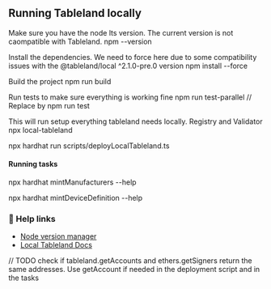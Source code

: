 ## Running Tableland locally

Make sure you have the node lts version. The current version is not caompatible with Tableland.
npm --version

Install the dependencies. We need to force here due to some compatibility issues with the @tableland/local ^2.1.0-pre.0 version
npm install --force

Build the project
npm run build

Run tests to make sure everything is working fine
npm run test-parallel // Replace by npm run test

This will run setup everything tableland needs locally. Registry and Validator
npx local-tableland

npx hardhat run scripts/deployLocalTableland.ts

#### Running tasks

npx hardhat mintManufacturers --help

npx hardhat mintDeviceDefinition --help

### :tipping_hand_person: Help links
- [Node version manager](https://www.npmjs.com/package/n)
- [Local Tableland Docs](https://docs.tableland.xyz/local-tableland/)


// TODO check if tableland.getAccounts and ethers.getSigners return the same addresses. Use getAccount if needed in the deployment script and in the tasks